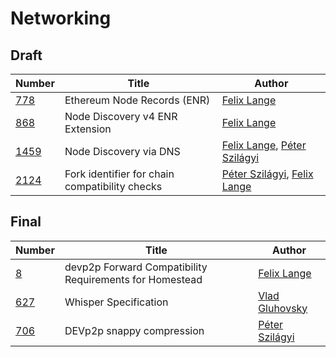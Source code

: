 # Networking

## Draft

| Number | Title | Author |
| --- | --- | --- |
| [778](https://eips.ethereum.org/EIPS/eip-778) | Ethereum Node Records (ENR) | [Felix Lange](mailto:fjl@ethereum.org) |
| [868](https://eips.ethereum.org/EIPS/eip-868) | Node Discovery v4 ENR Extension | [Felix Lange](mailto:fjl@ethereum.org) |
| [1459](https://eips.ethereum.org/EIPS/eip-1459) | Node Discovery via DNS | [Felix Lange](mailto:fjl@ethereum.org), [Péter Szilágyi](mailto:peter@ethereum.org) |
| [2124](https://eips.ethereum.org/EIPS/eip-2124) | Fork identifier for chain compatibility checks | [Péter Szilágyi](mailto:peterke@gmail.com), [Felix Lange](mailto:fjl@ethereum.org) |

## Final

| Number | Title | Author |
| --- | --- | --- |
| [8](https://eips.ethereum.org/EIPS/eip-8) | devp2p Forward Compatibility Requirements for Homestead | [Felix Lange](mailto:felix@ethdev.com) |
| [627](https://eips.ethereum.org/EIPS/eip-627) | Whisper Specification | [Vlad Gluhovsky](mailto:gluk256@gmail.com) |
| [706](https://eips.ethereum.org/EIPS/eip-706) | DEVp2p snappy compression | [Péter Szilágyi](mailto:peter@ethereum.org) |

